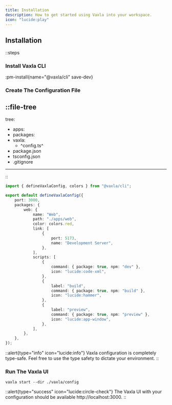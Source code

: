 ```yaml
---
title: Installation
description: How to get started using Vaxla into your workspace.
icon: "lucide:play"
---
```


## Installation

::steps

### Install Vaxla CLI

:pm-install{name="@vaxla/cli" save-dev}

### Create The Configuration File

::file-tree
---
tree:
  - apps:
  - packages:
  - vaxla:
    - ^config.ts^
  - package.json
  - tsconfig.json
  - .gitignore
---
::

```ts [vaxla/config.ts] height=200
import { defineVaxlaConfig, colors } from "@vaxla/cli";

export default defineVaxlaConfig({
	port: 3000,
	packages: {
		web: {
			name: "Web",
			path: "./apps/web",
			color: colors.red,
			link: [
				{
					port: 5173,
					name: "Development Server",
				},
			],
			scripts: [
				{
					command: { package: true, npm: "dev" },
					icon: "lucide:code-xml",
				},
				{
					label: "build",
					command: { package: true, npm: "build" },
					icon: "lucide:hammer",
				},
				{
					label: "preview",
					command: { package: true, npm: "preview" },
					icon: "lucide:app-window",
				},
			],
		},
	},
});
```

::alert{type="info" icon="lucide:info"}
Vaxla configuration is completely type-safe. Feel free to use the type safety to dictate your environment.
::

### Run The Vaxla UI

```[Builds slow on first-pass, instant future runs]
vaxla start --dir ./vaxla/config
```

::alert{type="success" icon="lucide:circle-check"}
The Vaxla UI with your configuration should be available http://localhost:3000.
::
